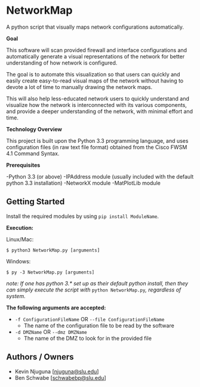 # NetworkMap

A python script that visually maps network configurations automatically.

**Goal** 

This software will scan provided firewall and interface configurations and automatically generate a visual representations of the network for better understanding of how network is configured.

The goal is to automate this visualization so that users can quickly and easily create easy-to-read visual maps of the network without having to devote a lot of time to manually drawing the network maps.

This will also help less-educated network users to quickly understand and visualize how the network is interconnected with its various components, and provide a deeper understanding of the network, with minimal effort and time.

**Technology Overview**

This project is built upon the Python 3.3 programming language, and uses configuration files (in raw text file format) obtained from the Cisco FWSM 4.1 Command Syntax.

**Prerequisites**

-Python 3.3 (or above)
-IPAddress module (usually included with the default python 3.3 installation)
-NetworkX module
-MatPlotLib module

## Getting Started

Install the required modules by using `pip install ModuleName`.

**Execution:**

Linux/Mac:

`$ python3 NetworkMap.py [arguments]`

Windows:

`$ py -3 NetworkMap.py [arguments]`

_note: If one has python 3.* set up as their default python install, then they can simply execute the script with_ `python NetworkMap.py`_, regardless of system._

**The following arguments are accepted:**

- `-f ConfigurationFileName` OR `--file ConfigurationFileName`
    - The name of the configuration file to be read by the software
- `-d DMZName` OR `--dmz DMZName`
    - The name of the DMZ to look for in the provided file

## Authors / Owners

- Kevin Njuguna [njuguna@slu.edu]
- Ben Schwabe [schwabebp@slu.edu]
